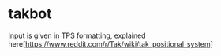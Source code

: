 # takbot
Input is given in TPS formatting, explained here[https://www.reddit.com/r/Tak/wiki/tak_positional_system]